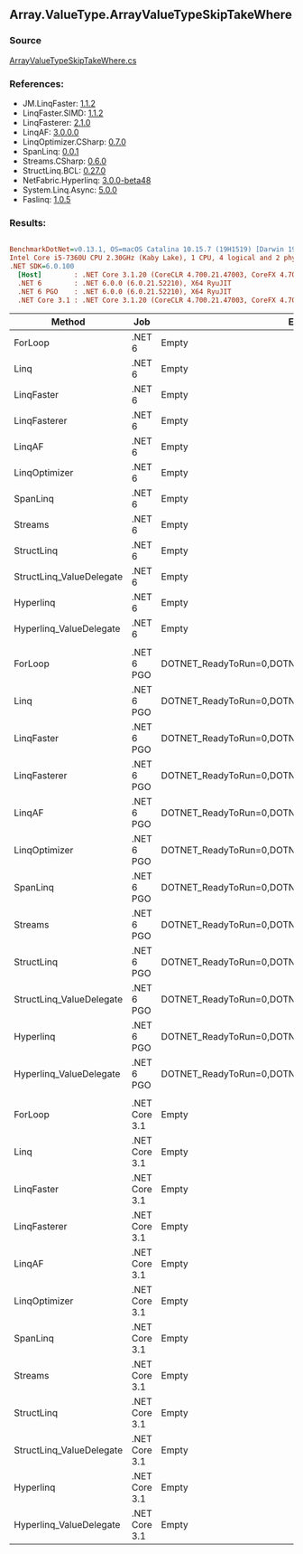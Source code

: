 ﻿## Array.ValueType.ArrayValueTypeSkipTakeWhere

### Source
[ArrayValueTypeSkipTakeWhere.cs](../LinqBenchmarks/Array/ValueType/ArrayValueTypeSkipTakeWhere.cs)

### References:
- JM.LinqFaster: [1.1.2](https://www.nuget.org/packages/JM.LinqFaster/1.1.2)
- LinqFaster.SIMD: [1.1.2](https://www.nuget.org/packages/LinqFaster.SIMD/1.0.3)
- LinqFasterer: [2.1.0](https://www.nuget.org/packages/LinqFasterer/2.1.0)
- LinqAF: [3.0.0.0](https://www.nuget.org/packages/LinqAF/3.0.0.0)
- LinqOptimizer.CSharp: [0.7.0](https://www.nuget.org/packages/LinqOptimizer.CSharp/0.7.0)
- SpanLinq: [0.0.1](https://www.nuget.org/packages/SpanLinq/0.0.1)
- Streams.CSharp: [0.6.0](https://www.nuget.org/packages/Streams.CSharp/0.6.0)
- StructLinq.BCL: [0.27.0](https://www.nuget.org/packages/StructLinq/0.27.0)
- NetFabric.Hyperlinq: [3.0.0-beta48](https://www.nuget.org/packages/NetFabric.Hyperlinq/3.0.0-beta48)
- System.Linq.Async: [5.0.0](https://www.nuget.org/packages/System.Linq.Async/5.0.0)
- Faslinq: [1.0.5](https://www.nuget.org/packages/Faslinq/1.0.5)

### Results:
``` ini

BenchmarkDotNet=v0.13.1, OS=macOS Catalina 10.15.7 (19H1519) [Darwin 19.6.0]
Intel Core i5-7360U CPU 2.30GHz (Kaby Lake), 1 CPU, 4 logical and 2 physical cores
.NET SDK=6.0.100
  [Host]        : .NET Core 3.1.20 (CoreCLR 4.700.21.47003, CoreFX 4.700.21.47101), X64 RyuJIT
  .NET 6        : .NET 6.0.0 (6.0.21.52210), X64 RyuJIT
  .NET 6 PGO    : .NET 6.0.0 (6.0.21.52210), X64 RyuJIT
  .NET Core 3.1 : .NET Core 3.1.20 (CoreCLR 4.700.21.47003, CoreFX 4.700.21.47101), X64 RyuJIT


```
|                   Method |           Job |                                                EnvironmentVariables |       Runtime | Skip | Count |        Mean |     Error |      StdDev |         Ratio | RatioSD |   Gen 0 |   Gen 1 | Allocated |
|------------------------- |-------------- |-------------------------------------------------------------------- |-------------- |----- |------ |------------:|----------:|------------:|--------------:|--------:|--------:|--------:|----------:|
|                  ForLoop |        .NET 6 |                                                               Empty |      .NET 6.0 | 1000 |   100 |    458.6 ns |   2.12 ns |     1.88 ns |      baseline |         |       - |       - |         - |
|                     Linq |        .NET 6 |                                                               Empty |      .NET 6.0 | 1000 |   100 |  2,203.3 ns |   2.87 ns |     2.39 ns |  4.80x slower |   0.02x |  0.1526 |       - |     320 B |
|               LinqFaster |        .NET 6 |                                                               Empty |      .NET 6.0 | 1000 |   100 |  2,427.8 ns |   5.29 ns |     4.69 ns |  5.29x slower |   0.02x | 10.7803 |       - |  22,560 B |
|             LinqFasterer |        .NET 6 |                                                               Empty |      .NET 6.0 | 1000 |   100 |  1,901.3 ns |   7.52 ns |     6.67 ns |  4.15x slower |   0.02x |  4.6501 |       - |   9,744 B |
|                   LinqAF |        .NET 6 |                                                               Empty |      .NET 6.0 | 1000 |   100 |  6,714.4 ns |  17.92 ns |    15.89 ns | 14.64x slower |   0.07x |       - |       - |         - |
|            LinqOptimizer |        .NET 6 |                                                               Empty |      .NET 6.0 | 1000 |   100 | 11,240.1 ns |  18.32 ns |    15.30 ns | 24.50x slower |   0.12x | 50.0031 | 12.4969 | 134,631 B |
|                 SpanLinq |        .NET 6 |                                                               Empty |      .NET 6.0 | 1000 |   100 |    757.5 ns |   0.35 ns |     0.33 ns |  1.65x slower |   0.01x |       - |       - |         - |
|                  Streams |        .NET 6 |                                                               Empty |      .NET 6.0 | 1000 |   100 | 11,022.1 ns |  21.92 ns |    18.31 ns | 24.03x slower |   0.10x |  0.5493 |       - |   1,152 B |
|               StructLinq |        .NET 6 |                                                               Empty |      .NET 6.0 | 1000 |   100 |    674.0 ns |   0.92 ns |     0.82 ns |  1.47x slower |   0.01x |  0.0458 |       - |      96 B |
| StructLinq_ValueDelegate |        .NET 6 |                                                               Empty |      .NET 6.0 | 1000 |   100 |    570.7 ns |   0.29 ns |     0.26 ns |  1.24x slower |   0.00x |       - |       - |         - |
|                Hyperlinq |        .NET 6 |                                                               Empty |      .NET 6.0 | 1000 |   100 |    998.1 ns |   1.99 ns |     1.86 ns |  2.18x slower |   0.01x |       - |       - |         - |
|  Hyperlinq_ValueDelegate |        .NET 6 |                                                               Empty |      .NET 6.0 | 1000 |   100 |    790.4 ns |   0.52 ns |     0.46 ns |  1.72x slower |   0.01x |       - |       - |         - |
|                          |               |                                                                     |               |      |       |             |           |             |               |         |         |         |           |
|                  ForLoop |    .NET 6 PGO | DOTNET_ReadyToRun=0,DOTNET_TC_QuickJitForLoops=1,DOTNET_TieredPGO=1 |      .NET 6.0 | 1000 |   100 |    441.8 ns |   0.15 ns |     0.14 ns |      baseline |         |       - |       - |         - |
|                     Linq |    .NET 6 PGO | DOTNET_ReadyToRun=0,DOTNET_TC_QuickJitForLoops=1,DOTNET_TieredPGO=1 |      .NET 6.0 | 1000 |   100 |  1,545.6 ns |   1.86 ns |     1.65 ns |  3.50x slower |   0.00x |  0.1526 |       - |     320 B |
|               LinqFaster |    .NET 6 PGO | DOTNET_ReadyToRun=0,DOTNET_TC_QuickJitForLoops=1,DOTNET_TieredPGO=1 |      .NET 6.0 | 1000 |   100 |  2,485.4 ns |  13.44 ns |    12.57 ns |  5.62x slower |   0.03x | 10.7803 |       - |  22,560 B |
|             LinqFasterer |    .NET 6 PGO | DOTNET_ReadyToRun=0,DOTNET_TC_QuickJitForLoops=1,DOTNET_TieredPGO=1 |      .NET 6.0 | 1000 |   100 |  1,840.9 ns |   7.84 ns |     6.95 ns |  4.17x slower |   0.02x |  4.6501 |       - |   9,744 B |
|                   LinqAF |    .NET 6 PGO | DOTNET_ReadyToRun=0,DOTNET_TC_QuickJitForLoops=1,DOTNET_TieredPGO=1 |      .NET 6.0 | 1000 |   100 |  6,369.9 ns |  30.03 ns |    25.07 ns | 14.42x slower |   0.06x |       - |       - |         - |
|            LinqOptimizer |    .NET 6 PGO | DOTNET_ReadyToRun=0,DOTNET_TC_QuickJitForLoops=1,DOTNET_TieredPGO=1 |      .NET 6.0 | 1000 |   100 | 10,856.9 ns | 207.35 ns |   203.64 ns | 24.61x slower |   0.48x | 50.0031 | 12.4969 | 134,631 B |
|                 SpanLinq |    .NET 6 PGO | DOTNET_ReadyToRun=0,DOTNET_TC_QuickJitForLoops=1,DOTNET_TieredPGO=1 |      .NET 6.0 | 1000 |   100 |    744.5 ns |   0.27 ns |     0.24 ns |  1.69x slower |   0.00x |       - |       - |         - |
|                  Streams |    .NET 6 PGO | DOTNET_ReadyToRun=0,DOTNET_TC_QuickJitForLoops=1,DOTNET_TieredPGO=1 |      .NET 6.0 | 1000 |   100 |  8,694.6 ns |  14.26 ns |    13.34 ns | 19.68x slower |   0.03x |  0.5493 |       - |   1,152 B |
|               StructLinq |    .NET 6 PGO | DOTNET_ReadyToRun=0,DOTNET_TC_QuickJitForLoops=1,DOTNET_TieredPGO=1 |      .NET 6.0 | 1000 |   100 |    634.3 ns |   2.71 ns |     2.40 ns |  1.44x slower |   0.01x |  0.0458 |       - |      96 B |
| StructLinq_ValueDelegate |    .NET 6 PGO | DOTNET_ReadyToRun=0,DOTNET_TC_QuickJitForLoops=1,DOTNET_TieredPGO=1 |      .NET 6.0 | 1000 |   100 |    541.0 ns |   0.18 ns |     0.17 ns |  1.22x slower |   0.00x |       - |       - |         - |
|                Hyperlinq |    .NET 6 PGO | DOTNET_ReadyToRun=0,DOTNET_TC_QuickJitForLoops=1,DOTNET_TieredPGO=1 |      .NET 6.0 | 1000 |   100 |  1,000.4 ns |   0.40 ns |     0.37 ns |  2.26x slower |   0.00x |       - |       - |         - |
|  Hyperlinq_ValueDelegate |    .NET 6 PGO | DOTNET_ReadyToRun=0,DOTNET_TC_QuickJitForLoops=1,DOTNET_TieredPGO=1 |      .NET 6.0 | 1000 |   100 |    871.7 ns |   0.79 ns |     0.70 ns |  1.97x slower |   0.00x |       - |       - |         - |
|                          |               |                                                                     |               |      |       |             |           |             |               |         |         |         |           |
|                  ForLoop | .NET Core 3.1 |                                                               Empty | .NET Core 3.1 | 1000 |   100 |    543.1 ns |   0.46 ns |     0.39 ns |      baseline |         |       - |       - |         - |
|                     Linq | .NET Core 3.1 |                                                               Empty | .NET Core 3.1 | 1000 |   100 |  2,979.1 ns |   7.38 ns |     6.16 ns |  5.48x slower |   0.01x |  0.1526 |       - |     320 B |
|               LinqFaster | .NET Core 3.1 |                                                               Empty | .NET Core 3.1 | 1000 |   100 |  2,369.3 ns |  12.48 ns |    11.06 ns |  4.36x slower |   0.02x | 10.7803 |       - |  22,560 B |
|             LinqFasterer | .NET Core 3.1 |                                                               Empty | .NET Core 3.1 | 1000 |   100 |  1,930.7 ns |   5.48 ns |     4.58 ns |  3.55x slower |   0.01x |  4.6501 |       - |   9,744 B |
|                   LinqAF | .NET Core 3.1 |                                                               Empty | .NET Core 3.1 | 1000 |   100 |  8,230.8 ns |  26.90 ns |    23.84 ns | 15.16x slower |   0.05x |       - |       - |         - |
|            LinqOptimizer | .NET Core 3.1 |                                                               Empty | .NET Core 3.1 | 1000 |   100 | 23,583.1 ns | 629.03 ns | 1,679.01 ns | 42.38x slower |   6.43x | 50.0183 | 12.4817 | 134,663 B |
|                 SpanLinq | .NET Core 3.1 |                                                               Empty | .NET Core 3.1 | 1000 |   100 |  1,137.2 ns |   9.64 ns |     9.02 ns |  2.09x slower |   0.02x |       - |       - |         - |
|                  Streams | .NET Core 3.1 |                                                               Empty | .NET Core 3.1 | 1000 |   100 | 12,409.6 ns |   7.81 ns |     6.92 ns | 22.85x slower |   0.02x |  0.5493 |       - |   1,152 B |
|               StructLinq | .NET Core 3.1 |                                                               Empty | .NET Core 3.1 | 1000 |   100 |    901.1 ns |   1.26 ns |     1.18 ns |  1.66x slower |   0.00x |  0.0458 |       - |      96 B |
| StructLinq_ValueDelegate | .NET Core 3.1 |                                                               Empty | .NET Core 3.1 | 1000 |   100 |    634.8 ns |   0.17 ns |     0.14 ns |  1.17x slower |   0.00x |       - |       - |         - |
|                Hyperlinq | .NET Core 3.1 |                                                               Empty | .NET Core 3.1 | 1000 |   100 |  1,170.6 ns |   4.16 ns |     3.90 ns |  2.16x slower |   0.01x |       - |       - |         - |
|  Hyperlinq_ValueDelegate | .NET Core 3.1 |                                                               Empty | .NET Core 3.1 | 1000 |   100 |    881.4 ns |   1.23 ns |     0.96 ns |  1.62x slower |   0.00x |       - |       - |         - |
